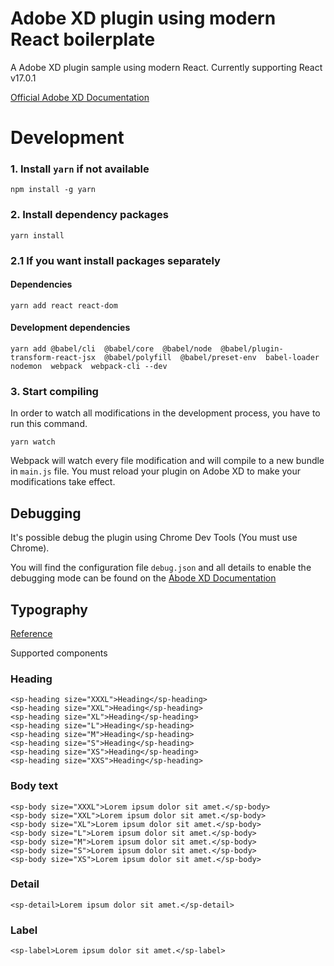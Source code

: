 # Adobe XD plugin using modern React boilerplate

A Adobe XD plugin sample using modern React. Currently supporting React v17.0.1

[Official Adobe XD Documentation](https://adobexdplatform.com/plugin-docs/)

# Development

### 1. Install `yarn` if not available

```
npm install -g yarn
```

### 2. Install dependency packages

```
yarn install
```

### 2.1 If you want install packages separately

#### Dependencies

```
yarn add react react-dom
```

#### Development dependencies

```
yarn add @babel/cli  @babel/core  @babel/node  @babel/plugin-transform-react-jsx  @babel/polyfill  @babel/preset-env  babel-loader  nodemon  webpack  webpack-cli --dev
```

### 3. Start compiling

In order to watch all modifications in the development process, you have to run this command.

```
yarn watch
```

Webpack will watch every file modification and will compile to a new bundle in `main.js` file. You must reload your plugin on Adobe XD to make your modifications take effect.

## Debugging

It's possible debug the plugin using Chrome Dev Tools (You must use Chrome).

You will find the configuration file `debug.json` and all details to enable the debugging mode can be found on the [Abode XD Documentation](https://adobexdplatform.com/plugin-docs/tutorials/debugging/#2-launch-chrome-devtools)

## Typography

[Reference](https://www.adobe.io/photoshop/uxp/uxp/reference-spectrum/Typography/)

Supported components

### Heading

```
<sp-heading size="XXXL">Heading</sp-heading>
<sp-heading size="XXL">Heading</sp-heading>
<sp-heading size="XL">Heading</sp-heading>
<sp-heading size="L">Heading</sp-heading>
<sp-heading size="M">Heading</sp-heading>
<sp-heading size="S">Heading</sp-heading>
<sp-heading size="XS">Heading</sp-heading>
<sp-heading size="XXS">Heading</sp-heading>

```

### Body text

```
<sp-body size="XXXL">Lorem ipsum dolor sit amet.</sp-body>
<sp-body size="XXL">Lorem ipsum dolor sit amet.</sp-body>
<sp-body size="XL">Lorem ipsum dolor sit amet.</sp-body>
<sp-body size="L">Lorem ipsum dolor sit amet.</sp-body>
<sp-body size="M">Lorem ipsum dolor sit amet.</sp-body>
<sp-body size="S">Lorem ipsum dolor sit amet.</sp-body>
<sp-body size="XS">Lorem ipsum dolor sit amet.</sp-body>
```

### Detail

```
<sp-detail>Lorem ipsum dolor sit amet.</sp-detail>
```

### Label

```
<sp-label>Lorem ipsum dolor sit amet.</sp-label>
```
